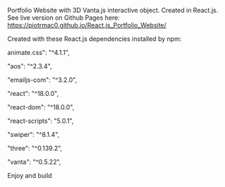 Portfolio Website with 3D Vanta.js interactive object. Created in React.js.
See live version on Github Pages here: https://piotrmac0.github.io/React.js_Portfolio_Website/

Created with these React.js dependencies installed by npm:

animate.css": "^4.1.1",

"aos": "^2.3.4",

"emailjs-com": "^3.2.0",

"react": "^18.0.0",

"react-dom": "^18.0.0",

"react-scripts": "5.0.1",

"swiper": "^8.1.4",

"three": "^0.139.2",

 "vanta": "^0.5.22",


Enjoy and build
